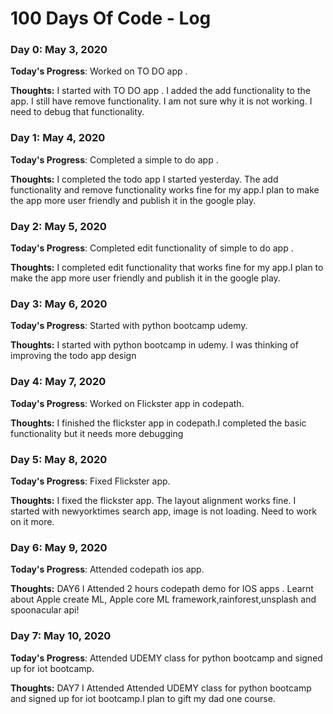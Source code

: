 # 100 Days Of Code - Log

### Day 0: May 3, 2020 


**Today's Progress**: Worked on TO DO app .

**Thoughts:** I started with TO DO app . I added the add functionality to the app. I still have remove functionality. I am not sure why it is not working. I need to debug that functionality.

### Day 1: May 4, 2020 


**Today's Progress**: Completed a simple to do app .

**Thoughts:** I completed the todo app I started yesterday. The add functionality and remove functionality works fine for my app.I plan to make the app more user friendly and publish it in the google play.

### Day 2: May 5, 2020 


**Today's Progress**: Completed edit functionality of simple to do app .

**Thoughts:** I completed edit functionality that works fine for my app.I plan to make the app more user friendly and publish it in the google play.
### Day 3: May 6, 2020 


**Today's Progress**: Started with python bootcamp udemy.

**Thoughts:** I started with python bootcamp in udemy. I was thinking of improving the todo app design

### Day 4: May 7, 2020 


**Today's Progress**: Worked on Flickster app in codepath.

**Thoughts:** I finished the flickster app in codepath.I completed the basic functionality but it needs more debugging
### Day 5: May 8, 2020 


**Today's Progress**: Fixed Flickster app.

**Thoughts:** I fixed the flickster app. The layout alignment works fine. I started with newyorktimes search app, image is not loading. Need to work on it more.

### Day 6: May 9, 2020 


**Today's Progress**: Attended codepath ios app.

**Thoughts:** DAY6 I Attended 2 hours codepath demo for IOS apps . Learnt about Apple create ML, Apple core ML framework,rainforest,unsplash and spoonacular api! 

### Day 7: May 10, 2020 


**Today's Progress**: Attended UDEMY class for python bootcamp and signed up for iot bootcamp.

**Thoughts:** DAY7 I Attended Attended UDEMY class for python bootcamp and signed up for iot bootcamp.I plan to gift my dad one course. 
